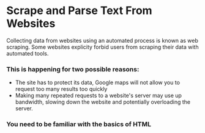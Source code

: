 # Scrape and Parse Text From Websites
 Collecting data from websites using an automated process is known as web scraping.
 Some websites explicity forbid users from scraping their data with automated tools.
### This is happening for two possible reasons:
* The site has to protect its data, Google maps will not allow you to request too many results too quickly
* Making many repeated requests to a website's server may use up bandwidth, slowing down the website and potentially overloading the server.
### You need to be familiar with the basics of HTML

